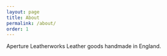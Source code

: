 ```yaml
---
layout: page
title: About
permalink: /about/
order: 1
---
```


Aperture Leatherworks
Leather goods handmade in England.